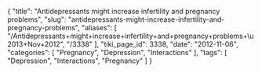 {
    "title": "Antidepressants might increase infertility and pregnancy problems",
    "slug": "antidepressants-might-increase-infertility-and-pregnancy-problems",
    "aliases": [
        "/Antidepressants+might+increase+infertility+and+pregnancy+problems+\u2013+Nov+2012",
        "/3338"
    ],
    "tiki_page_id": 3338,
    "date": "2012-11-06",
    "categories": [
        "Pregnancy",
        "Depression",
        "Interactions"
    ],
    "tags": [
        "Depression",
        "Interactions",
        "Pregnancy"
    ]
}